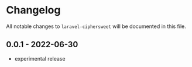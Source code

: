 # Changelog

All notable changes to `laravel-ciphersweet` will be documented in this file.

## 0.0.1 - 2022-06-30

- experimental release
